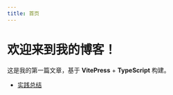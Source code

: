 ```yaml
---
title: 首页
---
```


# 欢迎来到我的博客！

这是我的第一篇文章，基于 **VitePress** + **TypeScript** 构建。
- [实践总结](/notes/practice-notes)
